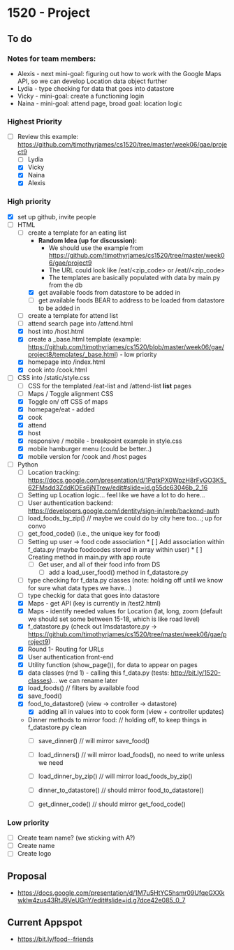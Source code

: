# 1520 - Project

## To do

### Notes for team members:
* Alexis - next mini-goal: figuring out how to work with the Google Maps API, so we can develop Location data object further
* Lydia - type checking for data that goes into datastore
* Vicky - mini-goal: create a functioning login
* Naina - mini-goal: attend page, broad goal: location logic

### Highest Priority
  * [ ] Review this example: https://github.com/timothyrjames/cs1520/tree/master/week06/gae/project9
	* [ ] Lydia
	* [x] Vicky
	* [x] Naina
	* [x] Alexis

### High priority
* [x] set up github, invite people 
* [ ] HTML 
  * [ ] create a template for an eating list
	* **Random Idea (up for discussion):** 
		* We should use the example from https://github.com/timothyrjames/cs1520/tree/master/week06/gae/project9
		* The URL could look like /eat/<zip_code> or /eat/<city>/<zip_code>
		* The templates are basically populated with data by main.py from the db
	* [x] get available foods from datastore to be added in
	* [ ] get available foods BEAR to address to be loaded from datastore to be added in
  * [ ] create a template for attend list
  * [ ] attend search page into /attend.html
  * [x] host into /host.html
  * [x] create a _base.html template (example: https://github.com/timothyrjames/cs1520/blob/master/week06/gae/project8/templates/_base.html) - low priority
  * [x] homepage into /index.html
  * [x] cook into /cook.html
  
* [ ] CSS into /static/style.css
  * [ ] CSS for the templated /eat-list and /attend-list **list** pages
  * [ ] Maps / Toggle alignment CSS
  * [x] Toggle on/ off CSS of maps
  * [x] homepage/eat - added
  * [x] cook
  * [x] attend
  * [x] host
  * [x] responsive / mobile - breakpoint example in style.css
  * [x] mobile hamburger menu (could be better..)
  * [x] mobile version for /cook and /host pages
  
* [ ] Python
  * [ ] Location tracking: https://docs.google.com/presentation/d/1PqtkPX0WpzH8rFvGO3K5_62FMsdd3ZddKOEs6jNTrew/edit#slide=id.g55dc63046b_2_16
  * [ ] Setting up Location logic... feel like we have a lot to do here...
  * [ ] User authentication backend: https://developers.google.com/identity/sign-in/web/backend-auth
  * [ ] load_foods_by_zip() // maybe we could do by city here too...; up for convo
  * [ ] get_food_code() (i.e., the unique key for food)
  * [ ] Setting up user -> food code association 
    	* [ ] Add association within f_data.py (maybe foodcodes stored in array within user)
    	* [ ] Creating method in main.py with app route
   	* [ ] Get user, and all of their food info from DS
    	* [ ] add a load_user_food() method in f_datastore.py
  * [ ] type checking for f_data.py classes (note: holding off until we know for sure what data types we have...)
  * [ ] type checkig for data that goes into datastore
  * [x] Maps - get API (key is currently in /test2.html)
  * [x] Maps - identify needed values for Location (lat, long, zoom (default we should set some between 15-18, which is like road level)
  * [x] f_datastore.py (check out lmsdatastore.py -> https://github.com/timothyrjames/cs1520/tree/master/week06/gae/project9)
  * [x] Round 1- Routing for URLs
  * [x] User authentication front-end
  * [x] Utility function (show_page()),  for data to appear on pages
  * [x] data classes (rnd 1) - calling this f_data.py (tests: http://bit.ly/1520-classes)... we can rename later
  * [x] load_foods() // filters by available food
  * [x] save_food()
  * [x] food_to_datastore() (view -> controller -> datastore)
  	* [x] adding all in values into to cook form (view + controller updates)
  * Dinner methods to mirror food: // holding off, to keep things in f_datastore.py clean
 	 * [ ] save_dinner() // will mirror save_food()
 	 * [ ] load_dinners() // will mirror load_foods(), no need to write unless we need
 	 * [ ] load_dinner_by_zip() // will mirror load_foods_by_zip()
 	 * [ ] dinner_to_datastore() // should mirror food_to_datastore()
 	 * [ ] get_dinner_code() // should mirror get_food_code()


### Low priority
* [ ] Create team name? (we sticking with A?)
* [ ] Create name
* [ ] Create logo 

## Proposal
* https://docs.google.com/presentation/d/1M7u5HtYC5hsmr09UfqeGXXkwklw4zus43RtJ9VeUGnY/edit#slide=id.g7dce42e085_0_7

## Current Appspot
* https://bit.ly/food--friends
